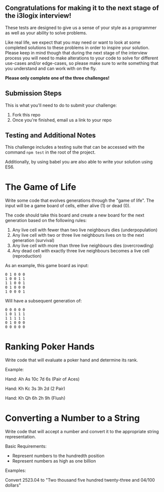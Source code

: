 <h2>Congratulations for making it to the next stage of the i3logix interview!</h2>

These tests are designed to give us a sense of your style as a programmer as well as your ability to solve problems.

Like real life, we expect that you may need or want to look at some
completed solutions to these problems in order to inspire your solution. Please keep in mind though that during the next stage of the interview process you will need to make alterations to your code to solve for different use-cases and/or edge-cases, so please make sure to write something that you understand and can work with on the fly.

<b>Please only complete one of the three challenges!</b>

<h2>Submission Steps</h2>

This is what you'll need to do to submit your challenge:

1. Fork this repo
2. Once you're finished, email us a link to your repo

<h2>Testing and Additional Notes</h2>

This challenge includes a testing suite that can be accessed with the command `npm test` in the root of the project.

Additionally, by using babel you are also able to write your solution using ES6.

# The Game of Life

Write some code that evolves generations through the "game of
life". The input will be a game board of cells, either alive (1) or dead
(0).

The code should take this board and create a new board for the
next generation based on the following rules:
1) Any live cell with fewer than two live neighbours dies (underpopulation)
2) Any live cell with two or three live neighbours lives on to
the next generation (survival)
3) Any live cell with more than three live neighbours dies
(overcrowding)
4) Any dead cell with exactly three live neighbours becomes a
live cell (reproduction)

As an example, this game board as input:

```
0 1 0 0 0
1 0 0 1 1
1 1 0 0 1
0 1 0 0 0
1 0 0 0 1
```

Will have a subsequent generation of:

```
0 0 0 0 0
1 0 1 1 1
1 1 1 1 1
0 1 0 0 0
0 0 0 0 0
```

# Ranking Poker Hands

Write code that will evaluate a poker hand and determine its
rank.

Example:

Hand: Ah As 10c 7d 6s (Pair of Aces)

Hand: Kh Kc 3s 3h 2d (2 Pair)

Hand: Kh Qh 6h 2h 9h (Flush)

# Converting a Number to a String

Write code that will accept a number and convert it to the
appropriate string representation.

Basic Requirements:

* Represent numbers to the hundredth position
* Represent numbers as high as one billion

Examples:

Convert 2523.04
to "Two thousand five hundred twenty-three and 04/100 dollars"
